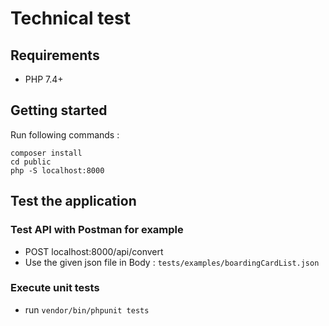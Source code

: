 # Technical test

## Requirements
- PHP 7.4+
## Getting started
Run following commands :
```
composer install
cd public
php -S localhost:8000
```
## Test the application
### Test API with Postman for example

- POST localhost:8000/api/convert
- Use the given json file in Body : `tests/examples/boardingCardList.json`

### Execute unit tests

- run `vendor/bin/phpunit tests`



